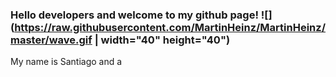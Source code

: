 ### Hello developers and welcome to my github page! ![](https://raw.githubusercontent.com/MartinHeinz/MartinHeinz/master/wave.gif | width="40" height="40")

My name is Santiago and a 
